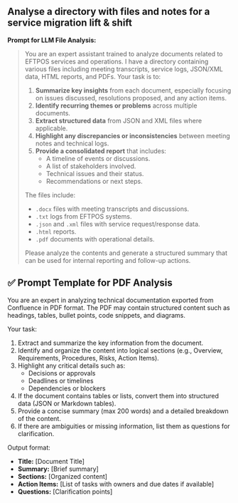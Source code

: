 ## Analyse a directory with files and notes for a service migration lift & shift

**Prompt for LLM File Analysis:**

> You are an expert assistant trained to analyze documents related to EFTPOS services and operations. I have a directory containing various files including meeting transcripts, service logs, JSON/XML data, HTML reports, and PDFs. Your task is to:
>
> 1. **Summarize key insights** from each document, especially focusing on issues discussed, resolutions proposed, and any action items.
> 2. **Identify recurring themes or problems** across multiple documents.
> 3. **Extract structured data** from JSON and XML files where applicable.
> 4. **Highlight any discrepancies or inconsistencies** between meeting notes and technical logs.
> 5. **Provide a consolidated report** that includes:
>    - A timeline of events or discussions.
>    - A list of stakeholders involved.
>    - Technical issues and their status.
>    - Recommendations or next steps.
>
> The files include:
> - `.docx` files with meeting transcripts and discussions.
> - `.txt` logs from EFTPOS systems.
> - `.json` and `.xml` files with service request/response data.
> - `.html` reports.
> - `.pdf` documents with operational details.
>
> Please analyze the contents and generate a structured summary that can be used for internal reporting and follow-up actions.


## ✅ Prompt Template for PDF Analysis
You are an expert in analyzing technical documentation exported from Confluence in PDF format. The PDF may contain structured content such as headings, tables, bullet points, code snippets, and diagrams.

Your task:
1. Extract and summarize the key information from the document.
2. Identify and organize the content into logical sections (e.g., Overview, Requirements, Procedures, Risks, Action Items).
3. Highlight any critical details such as:
   - Decisions or approvals
   - Deadlines or timelines
   - Dependencies or blockers
4. If the document contains tables or lists, convert them into structured data (JSON or Markdown tables).
5. Provide a concise summary (max 200 words) and a detailed breakdown of the content.
6. If there are ambiguities or missing information, list them as questions for clarification.

Output format:
- **Title:** [Document Title]
- **Summary:** [Brief summary]
- **Sections:** [Organized content]
- **Action Items:** [List of tasks with owners and due dates if available]
- **Questions:** [Clarification points]